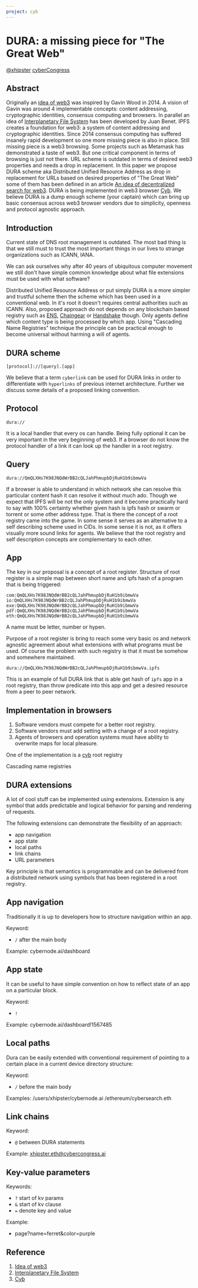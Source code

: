 ```yaml
---
project: cyb
---
```

# DURA: a missing piece for "The Great Web"

[@xhipster](0x7C4401aE98F12eF6de39aE24cf9fc51f80EBa16B)
[cyberCongress](https://github.com/cybercongress)

## Abstract

Originally an [idea of web3](http://gavwood.com/web3lt.html) was inspired by Gavin Wood in 2014. A vision of Gavin was around 4 implementable concepts: content addressing, cryptographic identities, consensus computing and browsers. In parallel an idea of [Interplanetary File System](https://ipfs.io/ipfs/QmV9tSDx9UiPeWExXEeH6aoDvmihvx6jD5eLb4jbTaKGps) has been developed by Juan Benet. IPFS creates a foundation for web3: a system of content addressing and cryptographic identities. Since 2014 consensus computing has suffered insanely rapid development so one more missing piece is also in place. Still missing piece is a web3 browsing. Some projects such as Metamask has demonstrated a taste of web3. But one critical component in terms of browsing is just not there. URL scheme is outdated in terms of desired web3 properties and needs a drop in replacement. In this paper we propose DURA scheme aka Distributed Unified Resource Address as drop in replacement for URLs based on desired properties of "The Great Web" some of them has been defined in an article [An idea of decentralized search for web3](https://steemit.com/web3/@hipster/an-idea-of-decentralized-search-for-web3-ce860d61defe5est). DURA is being implemented in web3 browser [Cyb](/cyb.md). We believe DURA is a dump enough scheme (your captain) which can bring up basic consensus across web3 browser vendors due to simplicity, openness and protocol agnostic approach.

## Introduction

Current state of DNS root management is outdated. The most bad thing is that we still must to trust the most important things in our lives to strange organizations such as ICANN, IANA.

We can ask ourselves why after 40 years of ubiquitous computer movement we still don't have simple common knowledge about what file extensions must be used with what software?

Distributed Unified Resource Address or put simply DURA is a more simpler and trustful scheme then the scheme which has been used in a conventional web. In it's root it doesn't requires central authorities such as ICANN. Also, proposed approach do not depends on any blockchain based registry such as [ENS](https://docs.ens.domains/), [Chaingear](https://github.com/cybercongress/chaingear/blob/master/whitepaper.md) or [Handshake](https://handshake.org/files/handshake.txt) though. Only agents define which content type is being processed by which app. Using "Cascading Name Registries" technique the principle can be practical enough to become universal without harming a will of agents.

## DURA scheme

```
[protocol]://[query].[app]
```

We believe that a term `cyberlink` can be used for DURA links in order to differentiate with `hyperlinks` of previous internet architecture. Further we discuss some details of a proposed linking convention.

## Protocol

```
dura://
```

It is a local handler that every os can handle. Being fully optional it can be very important in the very beginning of web3. If a browser do not know the protocol handler of a link it can look up the handler in a root registry.

## Query

```
dura://QmQLXHs7K98JNQdWrBB2cQLJahPhmupbDjRuH1b9ibmwVa
```

If a browser is able to understand in which network she can resolve this particular content hash it can resolve it without much ado. Though we expect that IPFS will be not the only system and it become practically hard to say with 100% certainty whether given hash is ipfs hash or swarm or torrent or some other address type. That is there the concept of a root registry came into the game. In some sense it serves as an alternative to a self describing scheme used in CIDs. In some sense it is not, as it offers visually more sound links for agents. We believe that the root registry and self description concepts are complementary to each other.

## App

The key in our proposal is a concept of a root register. Structure of root register is a simple map between short name and ipfs hash of a program that is being triggered:

```
com:QmQLXHs7K98JNQdWrBB2cQLJahPhmupbDjRuH1b9ibmwVa
io:QmQLXHs7K98JNQdWrBB2cQLJahPhmupbDjRuH1b9ibmwVa
exe:QmQLXHs7K98JNQdWrBB2cQLJahPhmupbDjRuH1b9ibmwVa
pdf:QmQLXHs7K98JNQdWrBB2cQLJahPhmupbDjRuH1b9ibmwVa
eth:QmQLXHs7K98JNQdWrBB2cQLJahPhmupbDjRuH1b9ibmwVa
```

A name must be letter, number or hypen.

Purpose of a root register is bring to reach some very basic os and network agnostic agreement about what extensions with what programs must be used. Of course the problem with such registry is that it must be somehow and somewhere maintained.

```
dura://QmQLXHs7K98JNQdWrBB2cQLJahPhmupbDjRuH1b9ibmwVa.ipfs
```

This is an example of full DURA link that is able get hash of `ipfs` app in a root registry, than throw predicate into this app and get a desired resource from a peer to peer network.

## Implementation in browsers

1. Software vendors must compete for a better root registry.
2. Software vendors must add setting with a change of a root registry.
3. Agents of browsers and operation systems must have ability to overwrite maps for local pleasure.

One of the implementation is a [cyb](QmQLXHs7K98JNQdWrBB2cQLJahPhmupbDjRuH1b9ibmwVa.md) root registry

Cascading name registries

## DURA extensions

A lot of cool stuff can be implemented using extensions. Extension is any symbol that adds predictable and logical behavior for parsing and rendering of requests.

The following extensions can demonstrate the flexibility of an approach:

- app navigation
- app state
- local paths
- link chains
- URL parameters

Key principle is that semantics is programmable and can be delivered from a distributed network using symbols that has been registered in a root registry.

## App navigation

Traditionally it is up to developers how to structure navigation within an app.

Keyword:
- `/` after the main body

Example:
cybernode.ai/dashboard

## App state

It can be useful to have simple convention on how to reflect state of an app on a particular block.

Keyword:
- `!`

Example:
cybernode.ai/dashboard!1567485

## Local paths

Dura can be easily extended with conventional requirement of pointing to a certain place in a current device directory structure:

Keyword:
- `/` before the main body

Examples:
/users/xhipster/cybernode.ai
/ethereum/cybersearch.eth

## Link chains

Keyword:
- `@` between DURA statements

Example:
xhipster.eth@cybercongress.ai

## Key-value parameters

Keywords:
- `?` start of kv params
- `&` start of kv clause
- `=` denote key and value

Example:
- page?name=ferret&color=purple

## Reference

1. [Idea of web3](http://gavwood.com/web3lt.html)
2. [Interplanetary File System](https://ipfs.io/ipfs/QmV9tSDx9UiPeWExXEeH6aoDvmihvx6jD5eLb4jbTaKGps)
3. [Cyb](https://github.com/cybercongress/cyb/blob/dev/docs/cyb.md)
